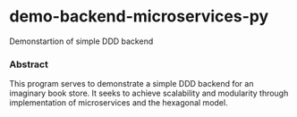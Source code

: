 # demo-backend-microservices-py
Demonstartion of simple DDD backend

### Abstract
This program serves to demonstrate a simple DDD backend for an imaginary book store. It seeks to achieve scalability and modularity through implementation of microservices and the hexagonal model.